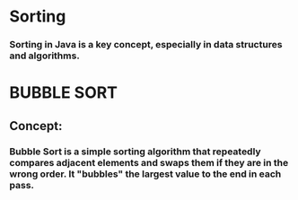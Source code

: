 # Sorting

### Sorting in Java is a key concept, especially in data structures and algorithms.

# BUBBLE SORT

## Concept:

### Bubble Sort is a simple sorting algorithm that repeatedly compares adjacent elements and swaps them if they are in the wrong order. It "bubbles" the largest value to the end in each pass.

